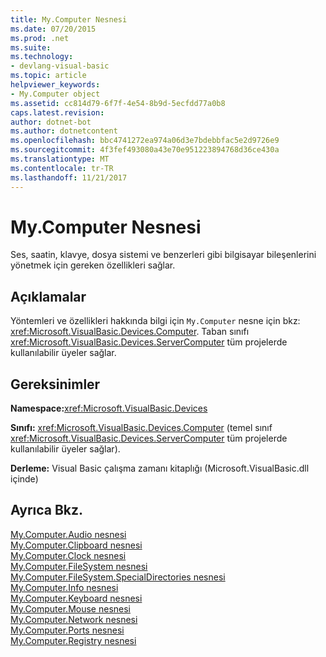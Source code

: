 ```yaml
---
title: My.Computer Nesnesi
ms.date: 07/20/2015
ms.prod: .net
ms.suite: 
ms.technology:
- devlang-visual-basic
ms.topic: article
helpviewer_keywords:
- My.Computer object
ms.assetid: cc814d79-6f7f-4e54-8b9d-5ecfdd77a0b8
caps.latest.revision: 
author: dotnet-bot
ms.author: dotnetcontent
ms.openlocfilehash: bbc4741272ea974a06d3e7bdebbfac5e2d9726e9
ms.sourcegitcommit: 4f3fef493080a43e70e951223894768d36ce430a
ms.translationtype: MT
ms.contentlocale: tr-TR
ms.lasthandoff: 11/21/2017
---
```

# <a name="mycomputer-object"></a>My.Computer Nesnesi
Ses, saatin, klavye, dosya sistemi ve benzerleri gibi bilgisayar bileşenlerini yönetmek için gereken özellikleri sağlar.  
  
## <a name="remarks"></a>Açıklamalar  
 Yöntemleri ve özellikleri hakkında bilgi için `My.Computer` nesne için bkz: <xref:Microsoft.VisualBasic.Devices.Computer>. Taban sınıfı <xref:Microsoft.VisualBasic.Devices.ServerComputer> tüm projelerde kullanılabilir üyeler sağlar.  
  
## <a name="requirements"></a>Gereksinimler  
 **Namespace:**<xref:Microsoft.VisualBasic.Devices>  
  
 **Sınıfı:** <xref:Microsoft.VisualBasic.Devices.Computer> (temel sınıf <xref:Microsoft.VisualBasic.Devices.ServerComputer> tüm projelerde kullanılabilir üyeler sağlar).  
  
 **Derleme:** Visual Basic çalışma zamanı kitaplığı (Microsoft.VisualBasic.dll içinde)  
  
## <a name="see-also"></a>Ayrıca Bkz.  
 [My.Computer.Audio nesnesi](../../../visual-basic/language-reference/objects/my-computer-audio-object.md)  
 [My.Computer.Clipboard nesnesi](../../../visual-basic/language-reference/objects/my-computer-clipboard-object.md)  
 [My.Computer.Clock nesnesi](../../../visual-basic/language-reference/objects/my-computer-clock-object.md)  
 [My.Computer.FileSystem nesnesi](../../../visual-basic/language-reference/objects/my-computer-filesystem-object.md)  
 [My.Computer.FileSystem.SpecialDirectories nesnesi](../../../visual-basic/language-reference/objects/my-computer-filesystem-specialdirectories-object.md)  
 [My.Computer.Info nesnesi](../../../visual-basic/language-reference/objects/my-computer-info-object.md)  
 [My.Computer.Keyboard nesnesi](../../../visual-basic/language-reference/objects/my-computer-keyboard-object.md)  
 [My.Computer.Mouse nesnesi](../../../visual-basic/language-reference/objects/my-computer-mouse-object.md)  
 [My.Computer.Network nesnesi](../../../visual-basic/language-reference/objects/my-computer-network-object.md)  
 [My.Computer.Ports nesnesi](../../../visual-basic/language-reference/objects/my-computer-ports-object.md)  
 [My.Computer.Registry nesnesi](../../../visual-basic/language-reference/objects/my-computer-registry-object.md)
